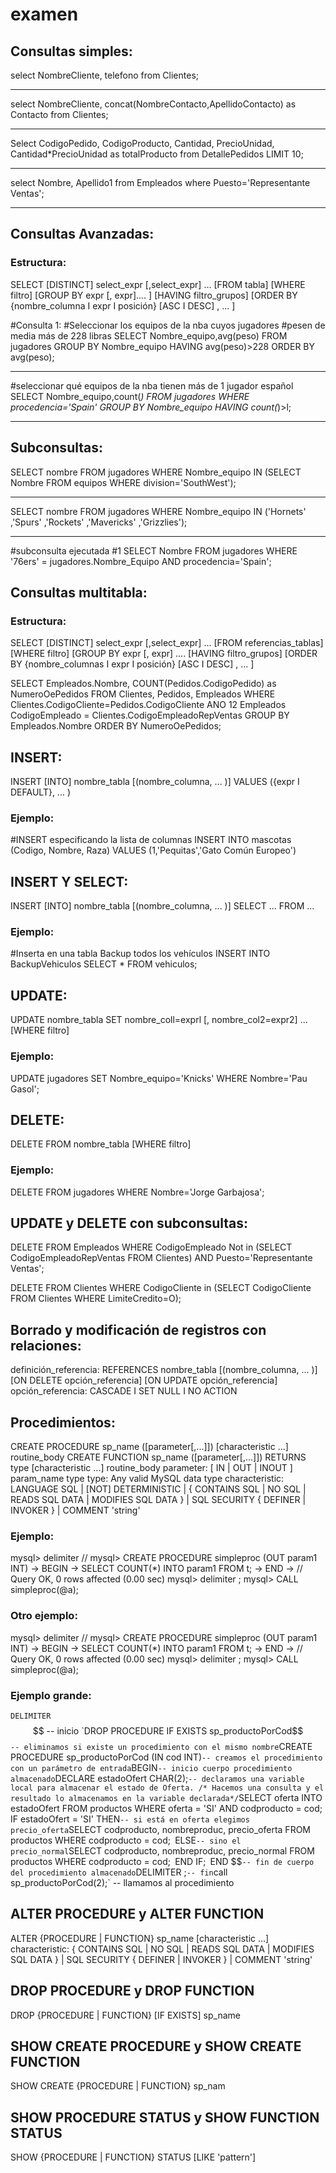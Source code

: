 # examen

## Consultas simples:

select NombreCliente, telefono from Clientes;
______________

select NombreCliente, concat(NombreContacto,ApellidoContacto) as Contacto from Clientes;

______________
Select CodigoPedido, CodigoProducto, Cantidad, PrecioUnidad, Cantidad*PrecioUnidad as totalProducto from DetallePedidos LIMIT 10;
______________

select Nombre, Apellido1 from Empleados where Puesto='Representante Ventas';
______________

## Consultas Avanzadas: 

### Estructura:

SELECT [DISTINCT] select_expr [,select_expr] ... [FROM tabla]
[WHERE filtro]
[GROUP BY expr [, expr].... ] [HAVING filtro_grupos]
[ORDER BY {nombre_columna I expr I posición} [ASC I DESC] , ... ]


#Consulta 1:
#Seleccionar los equipos de la nba cuyos jugadores #pesen de media más de 228 libras
SELECT Nombre_equipo,avg(peso) FROM jugadores GROUP BY Nombre_equipo HAVING avg(peso)>228 ORDER BY avg(peso);

______________

#seleccionar qué equipos de la nba tienen más de 1 jugador español
SELECT Nombre_equipo,count(*) FROM jugadores WHERE procedencia='Spain' GROUP BY Nombre_equipo HAVING count(*)>l;

______________

## Subconsultas:

SELECT nombre FROM jugadores WHERE Nombre_equipo IN (SELECT Nombre FROM equipos WHERE division='SouthWest');

______________

SELECT nombre FROM jugadores WHERE Nombre_equipo IN ('Hornets' ,'Spurs' ,'Rockets' ,'Mavericks' ,'Grizzlies');

______________

#subconsulta ejecutada #1 
SELECT Nombre FROM jugadores WHERE '76ers' = jugadores.Nombre_Equipo AND procedencia='Spain';


## Consultas multitabla:

### Estructura:

SELECT [DISTINCT] select_expr [,select_expr] ... [FROM referencias_tablas]
[WHERE filtro]
[GROUP BY expr [, expr] .... [HAVING filtro_grupos]
[ORDER BY {nombre_columnas I expr I posición} [ASC I DESC] , ... ]


SELECT Empleados.Nombre, COUNT(Pedidos.CodigoPedido) as NumeroOePedidos FROM Clientes, Pedidos, Empleados WHERE Clientes.CodigoCliente=Pedidos.CodigoCliente ANO 12 Empleados CodigoEmpleado = Clientes.CodigoEmpleadoRepVentas GROUP BY Empleados.Nombre ORDER BY NumeroOePedidos;


## INSERT: 
INSERT [INTO] nombre_tabla [(nombre_columna, ... )] VALUES ({expr I DEFAULT}, ... )

### Ejemplo:

#INSERT especificando la lista de columnas INSERT INTO mascotas (Codigo, Nombre, Raza) VALUES (1,'Pequitas','Gato Común Europeo')


## INSERT Y SELECT:
INSERT [INTO] nombre_tabla [(nombre_columna, ... )] SELECT ... FROM ...

### Ejemplo:

#Inserta en una tabla Backup todos los vehículos INSERT INTO BackupVehiculos SELECT * FROM vehiculos;


## UPDATE:

UPDATE nombre_tabla SET nombre_coll=exprl [, nombre_col2=expr2] ... [WHERE filtro]

### Ejemplo:

UPDATE jugadores SET Nombre_equipo='Knicks' WHERE Nombre='Pau Gasol';



## DELETE:

DELETE FROM nombre_tabla [WHERE filtro]

### Ejemplo:

DELETE FROM jugadores WHERE Nombre='Jorge Garbajosa';


## UPDATE y DELETE con subconsultas:

DELETE FROM Empleados WHERE CodigoEmpleado Not in (SELECT CodigoEmpleadoRepVentas FROM Clientes) AND Puesto='Representante Ventas';

DELETE FROM Clientes WHERE CodigoCliente in (SELECT CodigoCliente FROM Clientes WHERE LimiteCredito=O);


## Borrado y modificación de registros con relaciones:

definición_referencia:
REFERENCES nombre_tabla [(nombre_columna, ... )] [ON DELETE opción_referencia]
[ON UPDATE opción_referencia]
opción_referencia:
CASCADE I SET NULL I NO ACTION



## Procedimientos:
CREATE PROCEDURE sp_name ([parameter[,...]])
[characteristic ...] routine_body
CREATE FUNCTION sp_name ([parameter[,...]])
RETURNS type
[characteristic ...] routine_body
parameter:
[ IN | OUT | INOUT ] param_name type
type:
Any valid MySQL data type
characteristic:
LANGUAGE SQL
| [NOT] DETERMINISTIC
| { CONTAINS SQL | NO SQL | READS SQL DATA | MODIFIES SQL DATA }
| SQL SECURITY { DEFINER | INVOKER }
| COMMENT 'string'


### Ejemplo:
mysql> delimiter //
mysql> CREATE PROCEDURE simpleproc (OUT param1 INT)
-> BEGIN
-> SELECT COUNT(*) INTO param1 FROM t;
-> END
-> //
Query OK, 0 rows affected (0.00 sec)
mysql> delimiter ;
mysql> CALL simpleproc(@a);

### Otro ejemplo:

mysql> delimiter //
mysql> CREATE PROCEDURE simpleproc (OUT param1 INT)
-> BEGIN
-> SELECT COUNT(*) INTO param1 FROM t;
-> END
-> //
Query OK, 0 rows affected (0.00 sec)
mysql> delimiter ;
mysql> CALL simpleproc(@a);


### Ejemplo grande:

`DELIMITER` $$ -- inicio
`DROP PROCEDURE IF EXISTS sp_productoPorCod$$` -- eliminamos si existe un procedimiento con el mismo nombre
`CREATE PROCEDURE sp_productoPorCod (IN cod INT)` -- creamos el procedimiento con un parámetro de entrada
`BEGIN` -- inicio cuerpo procedimiento almacenado
`DECLARE estadoOfert CHAR(2);` -- declaramos una variable local para almacenar el estado de Oferta.
/* Hacemos una consulta y el resultado lo almacenamos en la variable declarada*/
`SELECT oferta INTO estadoOfert FROM productos WHERE oferta = 'SI' AND codproducto = cod;`
`IF estadoOfert = 'SI' THEN` -- si está en oferta elegimos precio_oferta
`SELECT codproducto, nombreproduc, precio_oferta FROM productos WHERE codproducto = cod;`
`ELSE` -- sino el precio_normal
`SELECT codproducto, nombreproduc, precio_normal FROM productos WHERE codproducto = cod;`
`END IF;`
`END $$` -- fin de cuerpo del procedimiento almacenado
`DELIMITER ;` -- fin
`call sp_productoPorCod(2);` -- llamamos al procedimiento


## ALTER PROCEDURE y ALTER FUNCTION

ALTER {PROCEDURE | FUNCTION} sp_name [characteristic ...]
characteristic:
{ CONTAINS SQL | NO SQL | READS SQL DATA | MODIFIES SQL DATA }
| SQL SECURITY { DEFINER | INVOKER }
| COMMENT 'string'


## DROP PROCEDURE y DROP FUNCTION

DROP {PROCEDURE | FUNCTION} [IF EXISTS] sp_name

## SHOW CREATE PROCEDURE y SHOW CREATE FUNCTION

SHOW CREATE {PROCEDURE | FUNCTION} sp_nam

## SHOW PROCEDURE STATUS y SHOW FUNCTION STATUS

SHOW {PROCEDURE | FUNCTION} STATUS [LIKE 'pattern']











